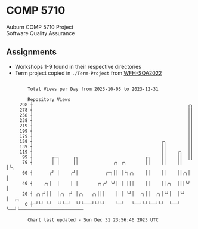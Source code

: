 # COMP 5710
Auburn COMP 5710 Project  
Software Quality Assurance

## Assignments
- Workshops 1-9 found in their respective directories
- Term project copied in `./Term-Project` from [WFH-SQA2022](https://github.com/wumphlett/WFH-SQA2022-AUBURN)

```

        Total Views per Day from 2023-10-03 to 2023-12-31

        Repository Views
     298 ┼                                                          ╭╮
     278 ┤                                                          ││
     258 ┤                                                          ││
     238 ┤                                                          ││
     219 ┤                                                          ││
     199 ┤                                                          ││
     179 ┤                                                          ││
     159 ┤                                                ╭╮        ││
     139 ┤                                                ││        ││
     119 ┤                                                ││    ╭╮  ││
      99 ┤       ╭─╮     ╭╮                         ╭╮    ││    ││  ││
      79 ┤       │ │     ││             ╭╮ ╭╮       ││    ││    ││  │╰╮
      60 ┤      ╭╯ │    ╭╯│          ╭─╮││ │╰╮╭╮    ││    ││    ││╭╮│ │
      40 ┤    ╭╮│  │    │ │       ╭╮╭╯ ╰╯│ │ │││    ││    ││╭╮  │││╰╯ │
      20 ┤ ╭╮╭╯││  │╭╮ ╭╯ │╭╮   ╭╮│││    │ │ ╰╯│  ╭╮││  ╭╮│╰╯│  │╰╯   │  ╭╮
       0 ┼─╯╰╯ ╰╯  ╰╯╰─╯  ╰╯╰───╯╰╯╰╯    ╰─╯   ╰──╯╰╯╰──╯╰╯  ╰──╯     ╰──╯╰────────────────────────

        Chart last updated - Sun Dec 31 23:56:46 2023 UTC
        
```
